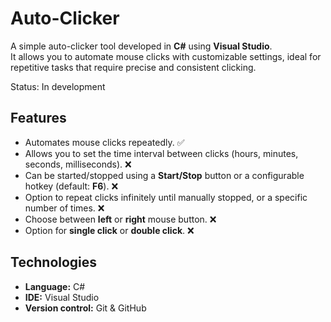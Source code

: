 # Auto-Clicker
A simple auto-clicker tool developed in **C#** using **Visual Studio**.  
It allows you to automate mouse clicks with customizable settings, ideal for repetitive tasks that require precise and consistent clicking.

Status: In development

## Features

- Automates mouse clicks repeatedly. ✅
- Allows you to set the time interval between clicks (hours, minutes, seconds, milliseconds). ❌
- Can be started/stopped using a **Start/Stop** button or a configurable hotkey (default: **F6**). ❌
- Option to repeat clicks infinitely until manually stopped, or a specific number of times. ❌
- Choose between **left** or **right** mouse button. ❌
- Option for **single click** or **double click**. ❌

## Technologies
- **Language:** C#
- **IDE:** Visual Studio
- **Version control:** Git & GitHub
